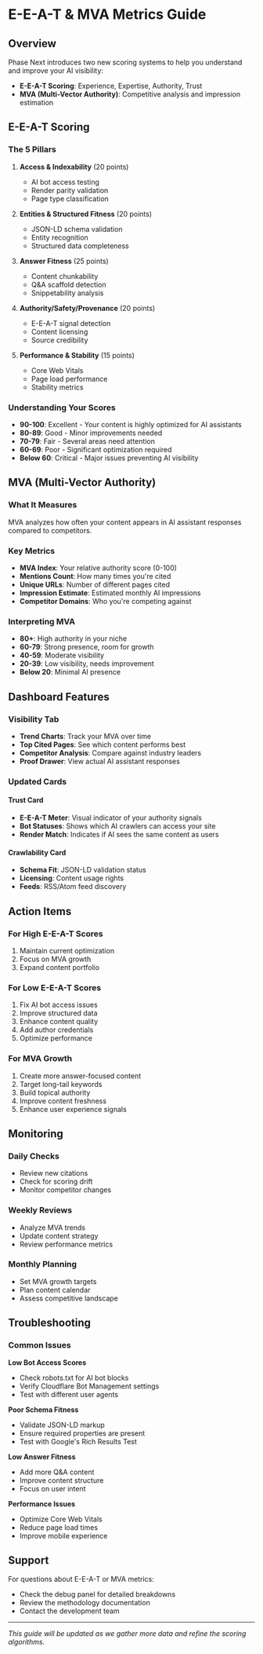 # E-E-A-T & MVA Metrics Guide

## Overview

Phase Next introduces two new scoring systems to help you understand and improve your AI visibility:

- **E-E-A-T Scoring**: Experience, Expertise, Authority, Trust
- **MVA (Multi-Vector Authority)**: Competitive analysis and impression estimation

## E-E-A-T Scoring

### The 5 Pillars

1. **Access & Indexability** (20 points)
   - AI bot access testing
   - Render parity validation
   - Page type classification

2. **Entities & Structured Fitness** (20 points)
   - JSON-LD schema validation
   - Entity recognition
   - Structured data completeness

3. **Answer Fitness** (25 points)
   - Content chunkability
   - Q&A scaffold detection
   - Snippetability analysis

4. **Authority/Safety/Provenance** (20 points)
   - E-E-A-T signal detection
   - Content licensing
   - Source credibility

5. **Performance & Stability** (15 points)
   - Core Web Vitals
   - Page load performance
   - Stability metrics

### Understanding Your Scores

- **90-100**: Excellent - Your content is highly optimized for AI assistants
- **80-89**: Good - Minor improvements needed
- **70-79**: Fair - Several areas need attention
- **60-69**: Poor - Significant optimization required
- **Below 60**: Critical - Major issues preventing AI visibility

## MVA (Multi-Vector Authority)

### What It Measures

MVA analyzes how often your content appears in AI assistant responses compared to competitors.

### Key Metrics

- **MVA Index**: Your relative authority score (0-100)
- **Mentions Count**: How many times you're cited
- **Unique URLs**: Number of different pages cited
- **Impression Estimate**: Estimated monthly AI impressions
- **Competitor Domains**: Who you're competing against

### Interpreting MVA

- **80+**: High authority in your niche
- **60-79**: Strong presence, room for growth
- **40-59**: Moderate visibility
- **20-39**: Low visibility, needs improvement
- **Below 20**: Minimal AI presence

## Dashboard Features

### Visibility Tab

- **Trend Charts**: Track your MVA over time
- **Top Cited Pages**: See which content performs best
- **Competitor Analysis**: Compare against industry leaders
- **Proof Drawer**: View actual AI assistant responses

### Updated Cards

#### Trust Card
- **E-E-A-T Meter**: Visual indicator of your authority signals
- **Bot Statuses**: Shows which AI crawlers can access your site
- **Render Match**: Indicates if AI sees the same content as users

#### Crawlability Card
- **Schema Fit**: JSON-LD validation status
- **Licensing**: Content usage rights
- **Feeds**: RSS/Atom feed discovery

## Action Items

### For High E-E-A-T Scores
1. Maintain current optimization
2. Focus on MVA growth
3. Expand content portfolio

### For Low E-E-A-T Scores
1. Fix AI bot access issues
2. Improve structured data
3. Enhance content quality
4. Add author credentials
5. Optimize performance

### For MVA Growth
1. Create more answer-focused content
2. Target long-tail keywords
3. Build topical authority
4. Improve content freshness
5. Enhance user experience signals

## Monitoring

### Daily Checks
- Review new citations
- Check for scoring drift
- Monitor competitor changes

### Weekly Reviews
- Analyze MVA trends
- Update content strategy
- Review performance metrics

### Monthly Planning
- Set MVA growth targets
- Plan content calendar
- Assess competitive landscape

## Troubleshooting

### Common Issues

**Low Bot Access Scores**
- Check robots.txt for AI bot blocks
- Verify Cloudflare Bot Management settings
- Test with different user agents

**Poor Schema Fitness**
- Validate JSON-LD markup
- Ensure required properties are present
- Test with Google's Rich Results Test

**Low Answer Fitness**
- Add more Q&A content
- Improve content structure
- Focus on user intent

**Performance Issues**
- Optimize Core Web Vitals
- Reduce page load times
- Improve mobile experience

## Support

For questions about E-E-A-T or MVA metrics:
- Check the debug panel for detailed breakdowns
- Review the methodology documentation
- Contact the development team

---

*This guide will be updated as we gather more data and refine the scoring algorithms.*
